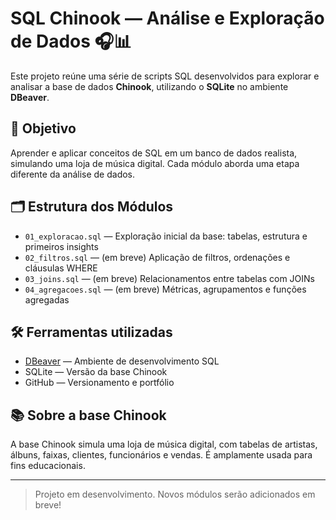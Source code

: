 # SQL Chinook — Análise e Exploração de Dados 🎧📊

Este projeto reúne uma série de scripts SQL desenvolvidos para explorar e analisar a base de dados **Chinook**, utilizando o **SQLite** no ambiente **DBeaver**.

## 🧠 Objetivo

Aprender e aplicar conceitos de SQL em um banco de dados realista, simulando uma loja de música digital. Cada módulo aborda uma etapa diferente da análise de dados.

## 🗂️ Estrutura dos Módulos

- `01_exploracao.sql` — Exploração inicial da base: tabelas, estrutura e primeiros insights
- `02_filtros.sql` — (em breve) Aplicação de filtros, ordenações e cláusulas WHERE
- `03_joins.sql` — (em breve) Relacionamentos entre tabelas com JOINs
- `04_agregacoes.sql` — (em breve) Métricas, agrupamentos e funções agregadas

## 🛠️ Ferramentas utilizadas

- [DBeaver](https://dbeaver.io/) — Ambiente de desenvolvimento SQL
- SQLite — Versão da base Chinook
- GitHub — Versionamento e portfólio

## 📚 Sobre a base Chinook

A base Chinook simula uma loja de música digital, com tabelas de artistas, álbuns, faixas, clientes, funcionários e vendas. É amplamente usada para fins educacionais.

---

> Projeto em desenvolvimento. Novos módulos serão adicionados em breve!
